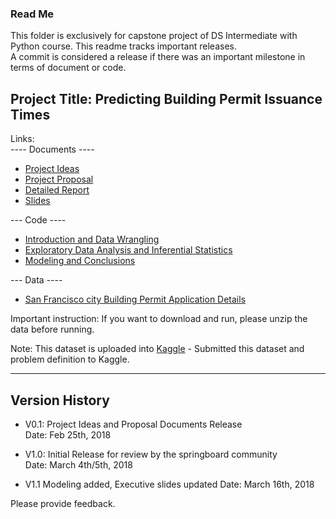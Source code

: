 ### Read Me

This folder is exclusively for capstone project of DS Intermediate with Python course.
This readme tracks important releases.    
A commit is considered a release if there was an important milestone in terms of document or code.

## Project Title: Predicting Building Permit Issuance Times

Links:     
---- Documents ----
+ [Project Ideas](https://github.com/aparnack/data_science/blob/master/projects/springboard_capstone/documents/Project_Ideas.pdf)
+ [Project Proposal](https://github.com/aparnack/data_science/blob/master/projects/springboard_capstone/documents/ProjectProposal_BuildingPermit.pdf)
+ [Detailed Report](https://github.com/aparnack/data_science/blob/master/projects/springboard_capstone/documents/ProjectReport_BuildingPermit.pdf)
+ [Slides](https://github.com/aparnack/data_science/blob/master/projects/springboard_capstone/documents/BuildingPermitIssueTime_ExecutiveSlides.pdf)

--- Code ----
+ [Introduction and Data Wrangling](https://github.com/aparnack/data_science/blob/master/projects/springboard_capstone/code/BuildingPermitDataWrangling.ipynb)
+ [Exploratory Data Analysis and Inferential Statistics](https://github.com/aparnack/data_science/blob/master/projects/springboard_capstone/code/BuildingPermit-EDA.ipynb)
+ [Modeling and Conclusions](https://github.com/aparnack/data_science/blob/master/projects/springboard_capstone/code/BuildingPermitSFOModeling.ipynb)
   
--- Data ----
+ [San Francisco city Building Permit Application Details](https://github.com/aparnack/data_science/blob/master/projects/springboard_capstone/data/Building_Permits.zip)

Important instruction: If you want to download and run, please unzip the data before running. 

Note: This dataset is uploaded into [Kaggle](https://www.kaggle.com/aparnashastry/building-permit-applications-data) - Submitted this dataset and problem definition to Kaggle.

------------------------------
Version History
-------------------------------

+ V0.1: Project Ideas and Proposal Documents Release        
Date: Feb 25th, 2018

+ V1.0: Initial Release for review by the springboard community        
Date: March 4th/5th, 2018

+ V1.1  Modeling added, Executive slides updated
Date: March 16th, 2018

Please provide feedback.
